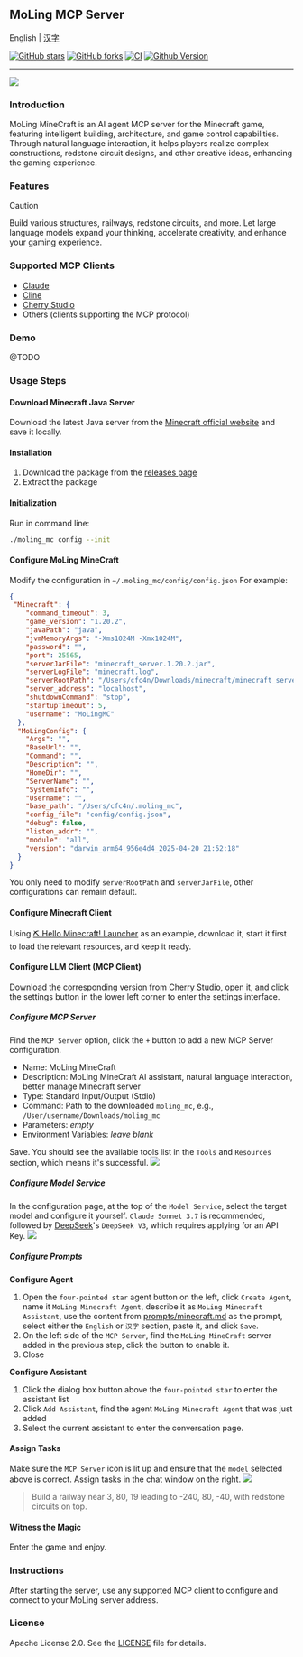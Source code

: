 ## MoLing MCP Server

English | [汉字](./README_ZH_HANS.md)

[![GitHub stars](https://img.shields.io/github/stars/gojue/moling-minecraft.svg?label=Stars&logo=github)](https://github.com/gojue/moling-minecraft/stargazers)
[![GitHub forks](https://img.shields.io/github/forks/gojue/moling-minecraft?label=Forks&logo=github)](https://github.com/gojue/moling-minecraft/forks)
[![CI](https://github.com/gojue/moling-minecraft/actions/workflows/go-test.yml/badge.svg)](https://github.com/gojue/moling-minecraft/actions/workflows/go-test.yml)
[![Github Version](https://img.shields.io/github/v/release/gojue/moling-minecraft?display_name=tag&include_prereleases&sort=semver)](https://github.com/gojue/moling-minecraft/releases)

---

![](./images/moling_minecraft.png)

### Introduction
MoLing MineCraft is an AI agent MCP server for the Minecraft game, featuring intelligent building, architecture, and game control capabilities. Through natural language interaction, it helps players realize complex constructions, redstone circuit designs, and other creative ideas, enhancing the gaming experience.

### Features

> [!CAUTION]
> Build various structures, railways, redstone circuits, and more. Let large language models expand your thinking, accelerate creativity, and enhance your gaming experience.


### Supported MCP Clients

- [Claude](https://claude.ai/)
- [Cline](https://cline.bot/)
- [Cherry Studio](https://cherry-ai.com/)
- Others (clients supporting the MCP protocol)

### Demo

@TODO

### Usage Steps
#### Download Minecraft Java Server
Download the latest Java server from the [Minecraft official website](https://www.minecraft.net/en-us/download/server) and save it locally.

#### Installation
1. Download the package from the [releases page](https://github.com/gojue/moling-minecraft/releases)
2. Extract the package

#### Initialization
Run in command line:
```sh
./moling_mc config --init
```

#### Configure MoLing MineCraft
Modify the configuration in `~/.moling_mc/config/config.json`
For example:
```json
{
 "Minecraft": {
    "command_timeout": 3,
    "game_version": "1.20.2",
    "javaPath": "java",
    "jvmMemoryArgs": "-Xms1024M -Xmx1024M",
    "password": "",
    "port": 25565,
    "serverJarFile": "minecraft_server.1.20.2.jar",
    "serverLogFile": "minecraft.log",
    "serverRootPath": "/Users/cfc4n/Downloads/minecraft/minecraft_server/",
    "server_address": "localhost",
    "shutdownCommand": "stop",
    "startupTimeout": 5,
    "username": "MoLingMC"
  },
  "MoLingConfig": {
    "Args": "",
    "BaseUrl": "",
    "Command": "",
    "Description": "",
    "HomeDir": "",
    "ServerName": "",
    "SystemInfo": "",
    "Username": "",
    "base_path": "/Users/cfc4n/.moling_mc",
    "config_file": "config/config.json",
    "debug": false,
    "listen_addr": "",
    "module": "all",
    "version": "darwin_arm64_956e4d4_2025-04-20 21:52:18"
  }
}
```
You only need to modify `serverRootPath` and `serverJarFile`, other configurations can remain default.

#### Configure Minecraft Client
Using [⛏ Hello Minecraft! Launcher](https://github.com/HMCL-dev/HMCL/releases) as an example, download it, start it first to load the relevant resources, and keep it ready.

#### Configure LLM Client (MCP Client)
Download the corresponding version from [Cherry Studio](https://github.com/CherryHQ/cherry-studio/releases), open it, and click the settings button in the lower left corner to enter the settings interface.

##### Configure MCP Server
Find the `MCP Server` option, click the `+` button to add a new MCP Server configuration.
- Name: MoLing MineCraft
- Description: MoLing MineCraft AI assistant, natural language interaction, better manage Minecraft server
- Type: Standard Input/Output (Stdio)
- Command: Path to the downloaded `moling_mc`, e.g., `/User/username/Downloads/moling_mc`
- Parameters: _empty_
- Environment Variables: _leave blank_

Save. You should see the available tools list in the `Tools` and `Resources` section, which means it's successful.
![](./images/cherry_studio_mcp_server.png)

##### Configure Model Service
In the configuration page, at the top of the `Model Service`, select the target model and configure it yourself. `Claude Sonnet 3.7` is recommended, followed by [DeepSeek](https://platform.deepseek.com/api_keys)'s `DeepSeek V3`, which requires applying for an API Key.
![](./images/cherry_studio_llm_api.png)

##### Configure Prompts
**Configure Agent**
1. Open the `four-pointed star` agent button on the left, click `Create Agent`, name it `MoLing Minecraft Agent`, describe it as `MoLing Minecraft Assistant`, use the content from [prompts/minecraft.md](./prompts/minecraft.md) as the prompt, select either the `English` or `汉字` section, paste it, and click `Save`.
2. On the left side of the `MCP Server`, find the `MoLing MineCraft` server added in the previous step, click the button to enable it.
3. Close

**Configure Assistant**
1. Click the dialog box button above the `four-pointed star` to enter the assistant list
2. Click `Add Assistant`, find the agent `MoLing Minecraft Agent` that was just added
3. Select the current assistant to enter the conversation page.

#### Assign Tasks

Make sure the `MCP Server` icon is lit up and ensure that the `model` selected above is correct. Assign tasks in the chat window on the right.
![](./images/cherry_studio_chat.png)

> Build a railway near 3, 80, 19 leading to -240, 80, -40, with redstone circuits on top.

#### Witness the Magic
Enter the game and enjoy.

### Instructions
After starting the server, use any supported MCP client to configure and connect to your MoLing server address.

### License
Apache License 2.0. See the [LICENSE](LICENSE) file for details.
